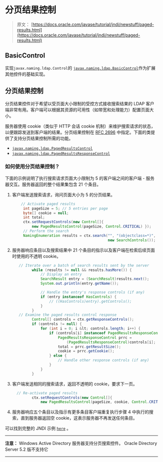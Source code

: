 # 分页结果控制

> 原文： [https://docs.oracle.com/javase/tutorial/jndi/newstuff/paged-results.html](https://docs.oracle.com/javase/tutorial/jndi/newstuff/paged-results.html)

## BasicControl

实现`javax.naming.ldap.Control`的 [`javax.naming.ldap.BasicControl`](https://docs.oracle.com/javase/8/docs/api/javax/naming/ldap/BasicControl.html)作为扩展其他控件的基础实现。

## 分页结果控制

分页结果控件对于希望以受页面大小限制的受控方式接收搜索结果的 LDAP 客户端非常有用。客户端可以根据其资源的可用性（如带宽和处理能力）配置页面大小。

服务器使用 cookie（类似于 HTTP 会话 cookie 机制）来维护搜索请求的状态，以便跟踪发送到客户端的结果。分页结果控制在 [RFC 2696](http://www.ietf.org/rfc/rfc2696.txt) 中指定。下面的类提供了支持分页结果控制所需的功能。

*   [`javax.naming.ldap.PagedResultsControl`](https://docs.oracle.com/javase/8/docs/api/javax/naming/ldap/PagedResultsControl.html)
*   [`javax.naming.ldap.PagedResultsResponseControl`](https://docs.oracle.com/javase/8/docs/api/javax/naming/ldap/PagedResultsResponseControl.html)

### 如何使用分页结果控制？

下面的示例说明了执行搜索请求页面大小限制为 5 的客户端之间的客户端 - 服务器交互。服务器返回的整个结果集包含 21 个条目。

1.  客户端发送搜索请求，询问页面大小为 5 的分页结果。

    ```java
        // Activate paged results
         int pageSize = 5; // 5 entries per page
         byte[] cookie = null;
         int total;
         ctx.setRequestControls(new Control[]{ 
             new PagedResultsControl(pageSize, Control.CRITICAL) });
         // Perform the search
         NamingEnumeration results = ctx.search("", "(objectclass=*)", 
                                                new SearchControls());

    ```

2.  服务器响应条目以及搜索结果中 21 个条目的指示以及客户端在检索后续页面时使用的不透明 cookie。

    ```java
       // Iterate over a batch of search results sent by the server
             while (results != null && results.hasMore()) {
                 // Display an entry
                 SearchResult entry = (SearchResult)results.next();
                 System.out.println(entry.getName());

                 // Handle the entry's response controls (if any)
                 if (entry instanceof HasControls) {
                     // ((HasControls)entry).getControls();
                 }
             }
       // Examine the paged results control response 
             Control[] controls = ctx.getResponseControls();
             if (controls != null) {
                 for (int i = 0; i &lt; controls.length; i++) {
                     if (controls[i] instanceof PagedResultsResponseControl) {
                         PagedResultsResponseControl prrc =
                             (PagedResultsResponseControl)controls[i];
                         total = prrc.getResultSize();
                         cookie = prrc.getCookie();
                     } else {
                         // Handle other response controls (if any)
                     }
                 }
             }   

    ```

3.  客户端发送相同的搜索请求，返回不透明的 cookie，要求下一页。

    ```java
      // Re-activate paged results
             ctx.setRequestControls(new Control[]{
                 new PagedResultsControl(pageSize, cookie, Control.CRITICAL) });

    ```

4.  服务器响应五个条目以及指示有更多条目客户端重复执行步骤 4 中执行的搜索，直到服务器返回空 cookie，这表示服务器不再发送任何条目。

可以找到完整的 JNDI 示例 [`here`](examples/PagedSearch.java) 。

* * *

**注意：** Windows Active Directory 服务器支持分页搜索控件。 Oracle Directory Server 5.2 版不支持它

* * *